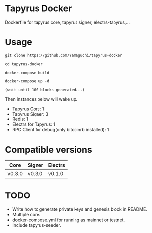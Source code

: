 # Tapyrus Docker
Dockerfile for tapyrus core, tapyrus signer, electrs-tapyrus,...

# Usage

```
git clone https://github.com/Yamaguchi/tapyrus-docker

cd tapyrus-docker

docker-compose build

docker-compose up -d

(wait until 100 blocks generated...)
```

Then instances below will wake up.
- Tapyrus Core: 1
- Tapyrus Signer: 3
- Redis: 1
- Electrs for Tapyrus: 1
- RPC Client for debug(only bitcoinrb installed): 1
 
# Compatible versions

|Core|Signer|Electrs|
| -- | -- | -- |
|v0.3.0|v0.3.0|v0.1.0|
 

# TODO 

- Write how to generate private keys and genesis block in README.
- Multiple core.
- docker-compose.yml for running as mainnet or testnet.
- Include tapyrus-seeder.

